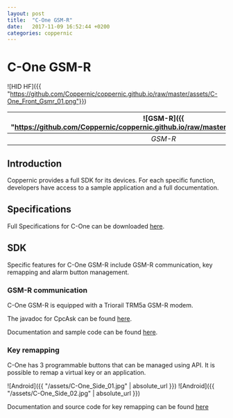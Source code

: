 ```yaml
---
layout: post
title:  "C-One GSM-R"
date:   2017-11-09 16:52:44 +0200
categories: coppernic
---
```


C-One GSM-R
===========
![HID HF]({{ "https://github.com/Coppernic/coppernic.github.io/raw/master/assets/C-One_Front_Gsmr_01.png"}})


| ![GSM-R]({{ "https://github.com/Coppernic/coppernic.github.io/raw/master/assets/gsmr_blue.png"}}) | ![Android]({{ "https://github.com/Coppernic/coppernic.github.io/raw/master/assets/android_blue.png"}}) | ![Android]({{ "https://github.com/Coppernic/coppernic.github.io/raw/master/assets/android_blue.png"}}) | 
|:---:|:---:|:---:|
|*GSM-R*|*Key remapping*| *Alarm button*|

Introduction
------------

Coppernic provides a full SDK for its devices. For each specific function, developers have access to a sample application and a full documentation.

Specifications
--------------

Full Specifications for C-One can be downloaded [here](https://www.coppernic.fr/wp-content/uploads/Documentation/C-one/specification-c-one-fr.pdf).

SDK
---

Specific features for C-One GSM-R include GSM-R communication, key remapping and alarm button management.

 
### GSM-R communication

C-One GSM-R is equipped with a Triorail TRM5a GSM-R modem.

The javadoc for CpcAsk can be found [here](https://github.com/Coppernic/coppernic.github.io/raw/master/assets/CpcAsk-3.0.0-javadoc.jar).

Documentation and sample code can be found [here](https://github.com/Coppernic/GsmRSample).


### Key remapping

C-One has 3 programmable buttons that can be managed using API. It is possible to remap a virtual key or an application.

![Android]({{ "/assets/C-One_Side_01.jpg" | absolute_url }}) ![Android]({{ "/assets/C-One_Side_02.jpg" | absolute_url }})

Documentation and source code for key remapping can be found [here](https://github.com/Coppernic/KeyRemappingSample)

